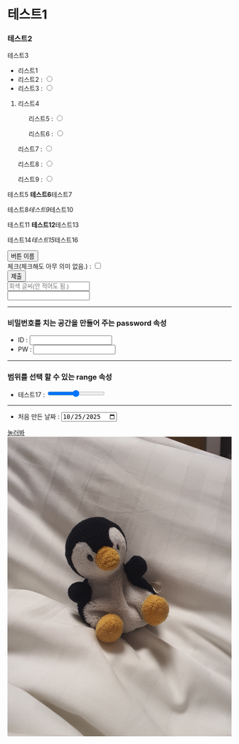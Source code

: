 <!DOCTYPE html>
<html lang="en">
<head>
    <meta charset="UTF-8">
    <meta name="viewport" content="width=device-width, initial-scale=1.0">
    <title>테스트</title>
</head>
<body>
    <h1>테스트1</h1>
<!--<h(숫자)숫자가 클 수록 글자 작아짐> -->
    <h3>테스트2</h3>
    <p>테스트3</p>
    <div>
        <ul>
            <li>리스트1</li>
            <li>리스트2 : <input type = "radio" name ="이름" id=""></li>
            <li>리스트3 : <input type = "radio" name ="이름" id=""></li>
        </ul>
    </div>
    <div>
        <ol>
            <li>리스트4</li>
            <ul>리스트5 : <input type = "radio" name ="이름" id=""></ul>
            <ul>리스트6 : <input type = "radio" name ="이름" id=""></ul>
        </ol>
    </div>
    <div>
        <ul>리스트7 : <input type = "radio" name ="" id=""></ul>
        <ul>리스트8 : <input type = "radio" name ="" id=""></ul>
        <ul>리스트9 : <input type = "radio" name ="" id=""></ul>
    </div>
<!--radio는 여러가지 중 하나만 선택할 수 있음. 
    만약 radio에 이름을 입력하지 않으면 중복 선택 가능
-->
    <p>테스트5 <strong>테스트6</strong>테스트7</p>
    <p>테스트8<em>테스트9</em>테스트10</p>
    <p>테스트11 <b>테스트12</b>테스트13</p>
    <p>테스트14<i>테스트15</i>테스트16</p>
<!--p는 문단, li는 리스트, ul은 점리스트, ol은 숫자 리스트, 
    strong=b(굵기), em=i(기울기)(단, b와 i는 태그 사용x)-->
    <div>
        <input type="button" value="버튼 이름">
    </div>
    <div>
        <span>체크(체크해도 아무 의미 없음.) : </span>
        <input type="checkbox">
<!--만약 type="checkbox" checked라고 들어가자마자 체크되어 있음.-->
    </div>
    <div>
        <input type="submit" value="제출">
    </div>
    <div>
        <input type="text" placeholder="회색 글씨(안 적어도 됨.)">
    </div>
    <div>
        <input type="text" maxlength="10">
    </div>
<!-- maxlength는 글자수 제한 -->
    <hr>
<!--hr : 긴 줄 -->
    <h3>비밀번호를 치는 공간을 만들어 주는 password 속성</h3>
    <div>
        <ul>
            <li>
                <span>ID : </span>
                <input type="text">
            </li>
            <li>
                <span>PW : </span>
                <input type="password">
            </li>
        </ul>
    </div>
    <hr>
    <h3>범위를 선택 할 수 있는 range 속성</h3>
    <div>
        <ul>
            <li><span>테스트17 : </span><input type = "range" min="0" max="100" step="10"></li>
        </ul>
    </div>
    <hr>
    <div>
        <ul>
            <li>처음 만든 날짜 : <input type="date" value="2025-10-25"></li>
        </ul>
    </div>
    <a href="http://127.0.0.1:5500/test2.html" target="_blank">눌러봐</a>
    <img src="KakaoTalk_20251025_215639709_01.jpg" alt="귄귄이의 사진">
<!--<a href="링크" target="_blank">링크설명?</a>
    <img src="이미지 사진 복사" alt="이미지 설명">
-->
</body>
</html>
